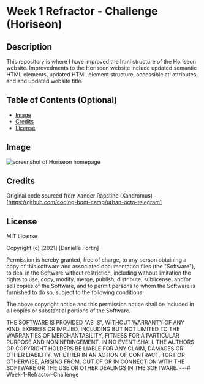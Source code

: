 # Week 1 Refractor - Challenge (Horiseon)

## Description
This repository is where I have improved the html structure of the Horiseon website. Improvedments to the Horiseon website include updated semantic HTML elements, updated HTML element structure, accessible atl attributes, and and updated website title.




## Table of Contents (Optional)

* [Image](#image)
* [Credits](#credits)
* [License](#license)


## Image

![screenshot of Horiseon homepage](./assets/images/Horiseon_Home.png)



## Credits

Original code sourced from Xander Rapstine (Xandromus) - [https://github.com/coding-boot-camp/urban-octo-telegram]


## License

MIT License

Copyright (c) [2021] [Danielle Fortin]

Permission is hereby granted, free of charge, to any person obtaining a copy of this software and associated documentation files (the "Software"), to deal in the Software without restriction, including without limitation the rights to use, copy, modify, merge, publish, distribute, sublicense, and/or sell copies of the Software, and to permit persons to whom the Software is furnished to do so, subject to the following conditions:

The above copyright notice and this permission notice shall be included in all copies or substantial portions of the Software.

THE SOFTWARE IS PROVIDED "AS IS", WITHOUT WARRANTY OF ANY KIND, EXPRESS OR IMPLIED, INCLUDING BUT NOT LIMITED TO THE WARRANTIES OF MERCHANTABILITY, FITNESS FOR A PARTICULAR PURPOSE AND NONINFRINGEMENT. IN NO EVENT SHALL THE AUTHORS OR COPYRIGHT HOLDERS BE LIABLE FOR ANY CLAIM, DAMAGES OR OTHER LIABILITY, WHETHER IN AN ACTION OF CONTRACT, TORT OR OTHERWISE, ARISING FROM, OUT OF OR IN CONNECTION WITH THE SOFTWARE OR THE USE OR OTHER DEALINGS IN THE SOFTWARE.
---# Week-1-Refractor-Challenge

